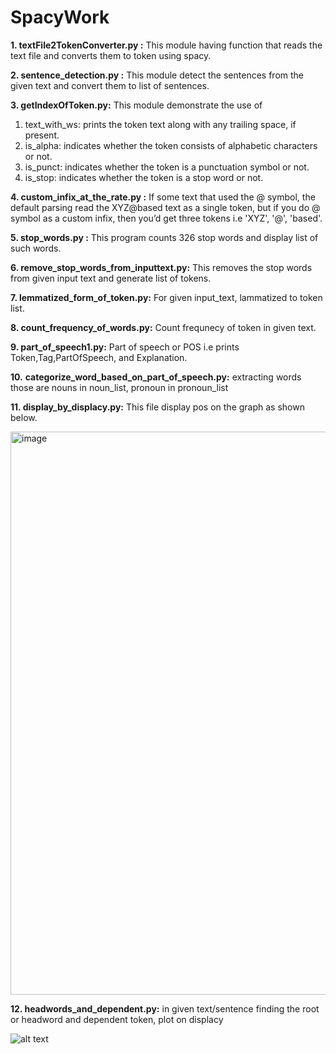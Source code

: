 # SpacyWork
**1. textFile2TokenConverter.py :** This module having function that reads the text file and converts them to token using spacy.

**2. sentence_detection.py :** This module detect the sentences from the given text and convert them to list of sentences.

**3. getIndexOfToken.py:** This module demonstrate the use of
   1. text_with_ws:  prints the token text along with any trailing space, if present.
2. is_alpha: indicates whether the token consists of alphabetic characters or not.
3. is_punct: indicates whether the token is a punctuation symbol or not.
4. is_stop: indicates whether the token is a stop word or not.

**4. custom_infix_at_the_rate.py :** If some text that used the @ symbol, the default parsing read the XYZ@based text as a single token, but if you do  @ symbol as a custom infix, then you’d get three tokens i.e 'XYZ', '@', 'based'.

**5. stop_words.py :** This program counts 326 stop words and display list of such words.

**6. remove_stop_words_from_inputtext.py:** This removes the stop words from given input text and generate list of tokens.

**7. lemmatized_form_of_token.py:** For given input_text, lammatized to token list.

**8. count_frequency_of_words.py:** Count frequnecy of token in given text.

**9. part_of_speech1.py:** Part of speech or POS i.e prints Token,Tag,PartOfSpeech, and Explanation.

**10.** **categorize_word_based_on_part_of_speech.py:** extracting words those are nouns in noun_list, pronoun in pronoun_list

**11.  display_by_displacy.py:** This file display pos on the graph as shown below.

  <img width="901" alt="image" src="https://github.com/AmiitSingh05/SpacyWork/assets/158126197/6e95606a-0d01-4ed1-88c5-64f108e9bbff">

**12. headwords_and_dependent.py:** in given text/sentence finding the root or headword and dependent token, plot on displacy

![alt text](http://image_for_spacy1.png)
   >


